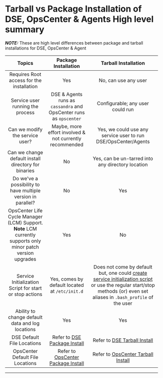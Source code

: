 # Tarball vs Package Installation of DSE, OpsCenter & Agents High level summary

**_NOTE:_** These are high level differences between package and tarball installations for DSE, OpsCenter & Agent

|Topics|Package Installation|Tarball Installation|
|:-------------:|:-------------:|:-----:|
|Requires Root access for the installation|Yes|No, can use any user|
|Service user running the process|DSE & Agents runs as `cassandra` and OpsCenter runs as `opscenter`|Configurable; any user could run|
|Can we modify the service user?|Maybe, more effort involved & not currently recommended|Yes, we could use any service user to run DSE/OpsCenter/Agents|
|Can we change default install directory for binaries|No|Yes, can be un-tarred into any directory location|
|Do we've a possibility to have multiple version in parallel?|No|Yes|
|OpsCenter Life Cycle Manager (LCM) Support. **Note** LCM currently supports only minor patch version upgrades|Yes|No|
|Service Initialization Script for start or stop actions|Yes, comes by default located at `/etc/init.d`|Does not come by default but, one could [create service initialization script](DataStax_Enterprise_Configuration_Directions_Tarball_Install.md) or use the regular start/stop methods (or) even set aliases in `.bash_profile` of the user|
|Ability to change default data and log locations|Yes|Yes|
|DSE Default File Locations|Refer to [DSE Package Install](https://docs.datastax.com/en/install/6.8/install/dseFileLoc.html)|Refer to [DSE Tarball Install](https://docs.datastax.com/en/install/6.8/install/dseTarLoc.html)|
|OpsCenter Default File Locations|Refer to [OpsCenter Package Install](https://docs.datastax.com/en/opscenter/6.8/opsc/reference/opscDebianFileLocate_r.html)|Refer to [OpsCenter Tarball Install](https://docs.datastax.com/en/opscenter/6.8/opsc/reference/opscTarballFileLocate_r.html)|

---

